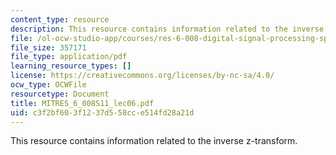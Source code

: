 ```yaml
---
content_type: resource
description: This resource contains information related to the inverse z-transform.
file: /ol-ocw-studio-app/courses/res-6-008-digital-signal-processing-spring-2011/c3f2bf603f1237d558cce514fd28a21d_MITRES_6_008S11_lec06.pdf
file_size: 357171
file_type: application/pdf
learning_resource_types: []
license: https://creativecommons.org/licenses/by-nc-sa/4.0/
ocw_type: OCWFile
resourcetype: Document
title: MITRES_6_008S11_lec06.pdf
uid: c3f2bf60-3f12-37d5-58cc-e514fd28a21d
---
```

This resource contains information related to the inverse z-transform.